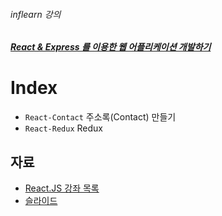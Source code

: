 ###### inflearn 강의
##### [React & Express 를 이용한 웹 어플리케이션 개발하기](https://www.inflearn.com/course/react-%EA%B0%95%EC%A2%8C-velopert/)

# Index
- `React-Contact` 주소록(Contact) 만들기
- `React-Redux` Redux

## 자료
- [React.JS 강좌 목록](https://velopert.com/reactjs-tutorials)
- [슬라이드](http://slides.com/minjunkim-1/deck#/)
